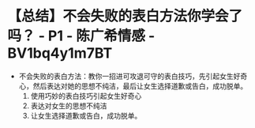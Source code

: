 # 【总结】不会失败的表白方法你学会了吗？ - P1 - 陈广希情感 - BV1bq4y1m7BT

-   不会失败的表白方法：教你一招进可攻退可守的表白技巧，先引起女生好奇心，然后表达对她的思想不纯洁，最后让女生选择道歉或告白，成功脱单。
    1.  使用巧妙的表白技巧引起女生好奇心
    2.  表达对女生的思想不纯洁
    3.  让女生选择道歉或告白，成功脱单。